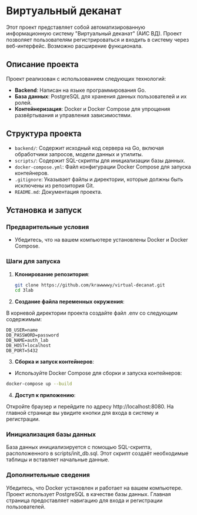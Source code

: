 # Виртуальный деканат

Этот проект представляет собой автоматизированную информационную систему "Виртуальный деканат" (АИС ВД). Проект позволяет пользователям регистрироваться и входить в систему через веб-интерфейс. Возможно расширение функционала.

## Описание проекта

Проект реализован с использованием следующих технологий:
- **Backend**: Написан на языке программирования Go.
- **База данных**: PostgreSQL для хранения данных пользователей и их ролей.
- **Контейнеризация**: Docker и Docker Compose для упрощения развёртывания и управления зависимостями.

## Структура проекта

- `backend/`: Содержит исходный код сервера на Go, включая обработчики запросов, модели данных и утилиты.
- `scripts/`: Содержит SQL-скрипты для инициализации базы данных.
- `docker-compose.yml`: Файл конфигурации Docker Compose для запуска контейнеров.
- `.gitignore`: Указывает файлы и директории, которые должны быть исключены из репозитория Git.
- `README.md`: Документация проекта.

## Установка и запуск

### Предварительные условия

- Убедитесь, что на вашем компьютере установлены Docker и Docker Compose.

### Шаги для запуска

1. **Клонирование репозитория**:
   ```bash
   git clone https://github.com/krawwwwy/virtual-decanat.git
   cd 3lab
2. **Создание файла переменных окружения**:

В корневой директории проекта создайте файл .env со следующим содержимым:

```.dotenv
DB_USER=name
DB_PASSWORD=password
DB_NAME=auth_lab
DB_HOST=localhost
DB_PORT=5432
```
3. **Сборка и запуск контейнеров**:

- Используйте Docker Compose для сборки и запуска контейнеров:

```bash
docker-compose up --build
```
4. **Доступ к приложению**:

Откройте браузер и перейдите по адресу http://localhost:8080.
На главной странице вы увидите кнопки для входа в систему и регистрации.

### Инициализация базы данных
База данных инициализируется с помощью SQL-скрипта, расположенного в scripts/init_db.sql. Этот скрипт создаёт необходимые таблицы и вставляет начальные данные.

### Дополнительные сведения
Убедитесь, что Docker установлен и работает на вашем компьютере.
Проект использует PostgreSQL в качестве базы данных.
Главная страница предоставляет навигацию для входа и регистрации пользователей.